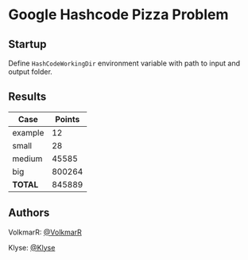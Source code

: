 # Google Hashcode Pizza Problem

## Startup

Define `HashCodeWorkingDir` environment variable with path to input and output folder.

## Results

| Case      | Points |
|-----------|--------|
| example   | 12     |
| small     | 28     |
| medium    | 45585  |
| big       | 800264 |
| **TOTAL** | 845889 |

## Authors
VolkmarR: [@VolkmarR](https://github.com/VolkmarR/)

Klyse: [@Klyse](https://github.com/klyse/)
